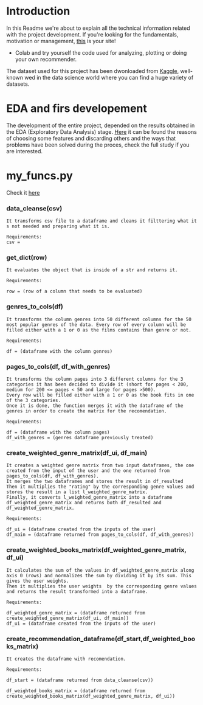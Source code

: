 # Introduction

In this Readme we're about to explain all the technical information related with the project development. If you're looking for the fundamentals, motivation or management, [this](https://github.com/coisigna/dsb_p3_book_recommender/wiki) is your site!

- Colab and try yourself the code used for analyzing, plotting or doing your own recommender.

The dataset used for this project has been dwonloaded from [Kaggle](https://www.kaggle.com/datasets/thedevastator/comprehensive-overview-of-52478-goodreads-best-b), well-known wed in the data science world where you can find a huge variety of datasets.

# EDA and firs developement

The development of the entire project, depended on the results obtained in the EDA (Exploratory Data Analysis) stage. [Here](https://github.com/coisigna/dsb_p3_book_recommender/blob/main/ipynbs/Book%20recomender.ipynb) it can be found the reasons of choosing some features and discarding others and the ways that problems have been solved during the proces, check the full study if you are interested.

# my_funcs.py

Check it [here](https://github.com/coisigna/dsb_p3_book_recommender/blob/main/pys/my_funcs.py)

### data_cleanse(csv)
```
It transforms csv file to a dataframe and cleans it filttering what it s not needed and preparing what it is.

Requirements:
csv =
```
### get_dict(row)
```
It evaluates the object that is inside of a str and returns it.

Requirements:

row = (row of a column that needs to be evaluated)
```
### genres_to_cols(df)
```
It transforms the column genres into 50 different columns for the 50 most popular genres of the data. Every row of every column will be filled either with a 1 or 0 as the films contains than genre or not.

Requirements:

df = (dataframe with the column genres)
```
### pages_to_cols(df, df_with_genres)
```
It transforms the column pages into 3 different columns for the 3 categories it has been decided to divide it (short for pages < 200, medium for 200 <= pages < 50 and large for pages >500).
Every row will be filled either with a 1 or 0 as the book fits in one of the 3 categories.
Once it is done, the function merges it with the dataframe of the genres in order to create the matrix for the recomendation.

Requirements:

df = (dataframe with the column pages)
df_with_genres = (genres dataframe previously treated)
```
### create_weighted_genre_matrix(df_ui, df_main)
```
It creates a weighted genre matrix from two input dataframes, the one created from the input of the user and the one returned from pages_to_cols(df, df_with_genres).
It merges the two dataframes and stores the result in df_resulted
Then it multiplies the "rating" by the corresponding genre values and stores the result in a list l_weighted_genre_matrix.
Finally, it converts l_weighted_genre_matrix into a dataframe df_weighted_genre_matrix and returns both df_resulted and df_weighted_genre_matrix.

Requirements:

df_ui = (dataframe created from the inputs of the user)
df_main = (dataframe returned from pages_to_cols(df, df_with_genres))
```
### create_weighted_books_matrix(df_weighted_genre_matrix, df_ui)
```
It calculates the sum of the values in df_weighted_genre_matrix along axis 0 (rows) and normalizes the sum by dividing it by its sum. This gives the user weights.
Then it multiplies the user weights  by the corresponding genre values and returns the result transformed into a dataframe.

Requirements:

df_weighted_genre_matrix = (dataframe returned from create_weighted_genre_matrix(df_ui, df_main))
df_ui = (dataframe created from the inputs of the user)
```
### create_recommendation_dataframe(df_start,df_weighted_books_matrix)
```
It creates the dataframe with recomendation.

Requirements:

df_start = (dataframe returned from data_cleanse(csv))

df_weighted_books_matrix = (dataframe returned from create_weighted_books_matrix(df_weighted_genre_matrix, df_ui))
```
